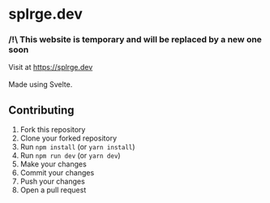 # splrge.dev
### /!\ This website is temporary and will be replaced by a new one soon
Visit at <https://splrge.dev>
<br><br>
Made using Svelte.

## Contributing
1. Fork this repository
2. Clone your forked repository
3. Run `npm install` (or `yarn install`)
4. Run `npm run dev` (or `yarn dev`)
5. Make your changes
6. Commit your changes
7. Push your changes
8. Open a pull request
